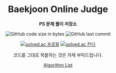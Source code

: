 <div align="center">

# Baekjoon Online Judge

**PS 문제 풀이 저장소**

![GitHub code size in bytes](https://img.shields.io/github/languages/code-size/meozigoon/BOJ?style=flat-square)
![GitHub last commit](https://img.shields.io/github/last-commit/meozigoon/BOJ?style=flat-square)

[![solved.ac 프로필](http://mazassumnida.wtf/api/v2/generate_badge?boj=meozigoon)](https://solved.ac/meozigoon)
[![solved.ac 잔디](http://mazandi.herokuapp.com/api?handle=meozigoon&theme=dark)](https://solved.ac/meozigoon)

코드를 그대로 복붙하는 것은 자제 부탁드립니다.

[Algorithm List](https://meozigoon.github.io/algorithms/Algorithm%20Study%201175e5388e2f8076aeb7f11138b5fb37.html)
</div>
